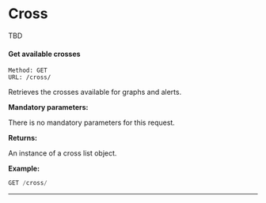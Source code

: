 # Cross

TBD

#### <a id="get_cross"></a> Get available crosses ####

```http
Method: GET 
URL: /cross/
```
Retrieves the crosses available for graphs and alerts.

**Mandatory parameters:**

There is no mandatory parameters for this request.

**Returns:**

An instance of a cross list object.

**Example:**
```js
GET /cross/
```

<hr />